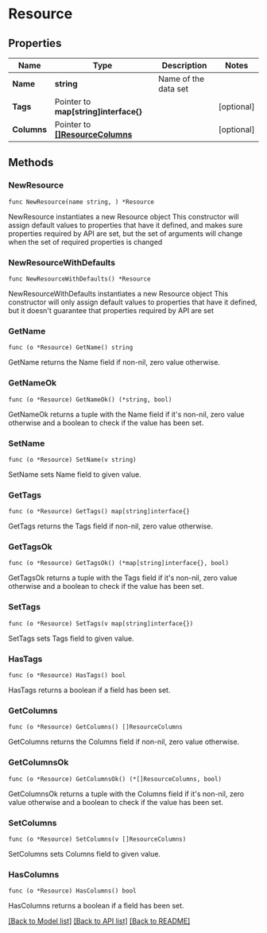 # Resource

## Properties

Name | Type | Description | Notes
------------ | ------------- | ------------- | -------------
**Name** | **string** | Name of the data set | 
**Tags** | Pointer to **map[string]interface{}** |  | [optional] 
**Columns** | Pointer to [**[]ResourceColumns**](ResourceColumns.md) |  | [optional] 

## Methods

### NewResource

`func NewResource(name string, ) *Resource`

NewResource instantiates a new Resource object
This constructor will assign default values to properties that have it defined,
and makes sure properties required by API are set, but the set of arguments
will change when the set of required properties is changed

### NewResourceWithDefaults

`func NewResourceWithDefaults() *Resource`

NewResourceWithDefaults instantiates a new Resource object
This constructor will only assign default values to properties that have it defined,
but it doesn't guarantee that properties required by API are set

### GetName

`func (o *Resource) GetName() string`

GetName returns the Name field if non-nil, zero value otherwise.

### GetNameOk

`func (o *Resource) GetNameOk() (*string, bool)`

GetNameOk returns a tuple with the Name field if it's non-nil, zero value otherwise
and a boolean to check if the value has been set.

### SetName

`func (o *Resource) SetName(v string)`

SetName sets Name field to given value.


### GetTags

`func (o *Resource) GetTags() map[string]interface{}`

GetTags returns the Tags field if non-nil, zero value otherwise.

### GetTagsOk

`func (o *Resource) GetTagsOk() (*map[string]interface{}, bool)`

GetTagsOk returns a tuple with the Tags field if it's non-nil, zero value otherwise
and a boolean to check if the value has been set.

### SetTags

`func (o *Resource) SetTags(v map[string]interface{})`

SetTags sets Tags field to given value.

### HasTags

`func (o *Resource) HasTags() bool`

HasTags returns a boolean if a field has been set.

### GetColumns

`func (o *Resource) GetColumns() []ResourceColumns`

GetColumns returns the Columns field if non-nil, zero value otherwise.

### GetColumnsOk

`func (o *Resource) GetColumnsOk() (*[]ResourceColumns, bool)`

GetColumnsOk returns a tuple with the Columns field if it's non-nil, zero value otherwise
and a boolean to check if the value has been set.

### SetColumns

`func (o *Resource) SetColumns(v []ResourceColumns)`

SetColumns sets Columns field to given value.

### HasColumns

`func (o *Resource) HasColumns() bool`

HasColumns returns a boolean if a field has been set.


[[Back to Model list]](../README.md#documentation-for-models) [[Back to API list]](../README.md#documentation-for-api-endpoints) [[Back to README]](../README.md)


